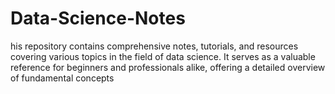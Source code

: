 # Data-Science-Notes
his repository contains comprehensive notes, tutorials, and resources covering various topics in the field of data science. It serves as a valuable reference for beginners and professionals alike, offering a detailed overview of fundamental concepts
